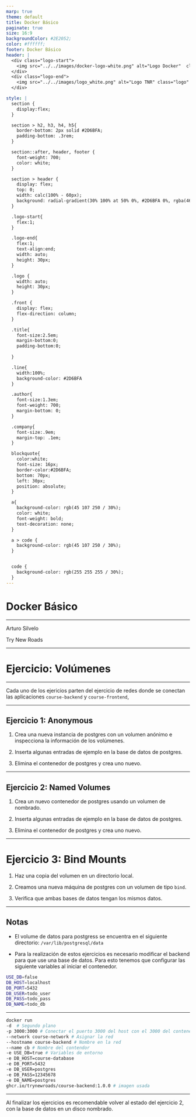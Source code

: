 ```yaml
---
marp: true
theme: default
title: Docker Básico
paginate: true
size: 16:9
backgroundColor: #2E2052;
color: #ffffff;
footer: Docker Básico
header: |
  <div class="logo-start">
    <img src="../../images/docker-logo-white.png" alt="Logo Docker"  class="logo"/>
  </div>
  <div class="logo-end">
    <img src="../../images/logo_white.png" alt="Logo TNR" class="logo" />
  </div>

style: |
  section {
    display:flex;
  }

  section > h2, h3, h4, h5{
    border-bottom: 2px solid #2D6BFA;
    padding-bottom: .3rem;
  }

  section::after, header, footer {
    font-weight: 700;
    color: white;
  }

  section > header {
    display: flex;
    top: 0;
    width: calc(100% - 60px);
    background: radial-gradient(30% 100% at 50% 0%, #2D6BFA 0%, rgba(46, 32, 82, 0.00) 100%);
  }

  .logo-start{
    flex:1;
  }

  .logo-end{
    flex:1;
    text-align:end;
    width: auto;
    height: 30px;
  }

  .logo {
    width: auto;
    height: 30px;
  }

  .front {
    display: flex;
    flex-direction: column;
  }

  .title{
    font-size:2.5em;
    margin-bottom:0;
    padding-bottom:0;
    
  }

  .line{
    width:100%;
    background-color: #2D6BFA
  }

  .author{
    font-size:1.3em;
    font-weight: 700;
    margin-bottom: 0;
  }

  .company{
    font-size:.9em;
    margin-top: .1em;
  }

  blockquote{
    color:white;
    font-size: 16px;
    border-color:#2D6BFA;
    bottom: 70px;
    left: 30px;
    position: absolute;
  }

  a{
    background-color: rgb(45 107 250 / 30%);
    color: white;
    font-weight: bold;
    text-decoration: none;
  }

  a > code {
    background-color: rgb(45 107 250 / 30%);
  }


  code {
    background-color: rgb(255 255 255 / 30%);
  }
---
```


  <!-- _paginate: skip -->

  <div class="front">
    <h1 class="title"> Docker Básico </h1>
    <hr class="line"/>
    <p class="author">Arturo Silvelo</p>
    <p class="company">Try New Roads</p>
  </div>

---

# Ejercicio: Volúmenes

---

Cada uno de los ejericios parten del ejercicio de redes donde se conectan las aplicaciones `course-backend` y `course-frontend`,

---

## Ejercicio 1: Anonymous

1. Crea una nueva instancia de postgres con un volumen anónimo e inspecciona la información de los volúmenes.

2. Inserta algunas entradas de ejemplo en la base de datos de postgres.

3. Elimina el contenedor de postgres y crea uno nuevo.

---

## Ejercicio 2: Named Volumes

1. Crea un nuevo contenedor de postgres usando un volumen de nombrado.

2. Inserta algunas entradas de ejemplo en la base de datos de postgres.

3. Elimina el contenedor de postgres y crea uno nuevo.

---

# Ejercicio 3: Bind Mounts

1. Haz una copia del volumen en un directorio local.

2. Creamos una nueva máquina de postgres con un volumen de tipo `bind`.

3. Verifica que ambas bases de datos tengan los mismos datos.

---

## Notas

- El volume de datos para postgress se encuentra en el siguiente directorio: `/var/lib/postgresql/data`

- Para la realización de estos ejercicios es necesario modificar el backend para que use una base de datos. Para esto tenemos que configurar las siguiente variables al iniciar el contenedor.

```bash
USE_DB=false
DB_HOST=localhost
DB_PORT=5432
DB_USER=todo_user
DB_PASS=todo_pass
DB_NAME=todo_db
```

---

```bash
docker run
-d  # Segundo plano
-p 3000:3000 # Conectar el puerto 3000 del host con el 3000 del contenedor
--network course-network # Asignar la red
--hostname course-backend # Nombre en la red
--name cb # Nombre del contendor
-e USE_DB=true # Variables de entorno
-e DB_HOST=course-database
-e DB_PORT=5432
-e DB_USER=postgres
-e DB_PASS=12345678
-e DB_NAME=postgres
ghcr.io/trynewroads/course-backend:1.0.0 # imagen usada
```

---

Al finalizar los ejercicios es recomendable volver al estado del ejercicio 2, con la base de datos en un disco nombrado.
